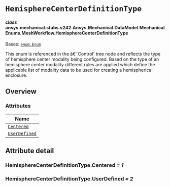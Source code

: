 # `HemisphereCenterDefinitionType`



#### *class* ansys.mechanical.stubs.v242.Ansys.Mechanical.DataModel.MechanicalEnums.MeshWorkflow.HemisphereCenterDefinitionType

Bases: [`enum.Enum`](https://docs.python.org/3/library/enum.html#enum.Enum)

This enum is referenced in the â€˜Control' tree node and reflects the type of hemisphere center modality being configured. Based on the type of an hemisphere center modality different rules are applied which define the applicable list of modality data to be used for creating a hemispherical enclosure.

<!-- !! processed by numpydoc !! -->

<a id="overview"></a>

## Overview

### Attributes

| Name |
| -------------------------------------------------------------- |
| [`Centered`](#HemisphereCenterDefinitionType.Centered) |
| [`UserDefined`](#HemisphereCenterDefinitionType.UserDefined) |

<a id="attribute-detail"></a>

## Attribute detail

<a id="HemisphereCenterDefinitionType.Centered"></a>

### HemisphereCenterDefinitionType.Centered *= 1*

<a id="HemisphereCenterDefinitionType.UserDefined"></a>

### HemisphereCenterDefinitionType.UserDefined *= 2*


